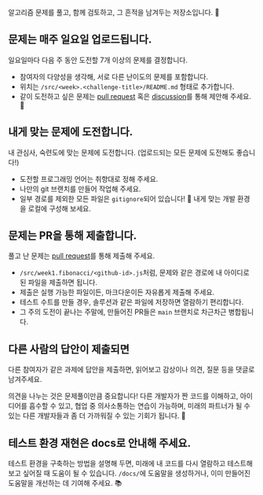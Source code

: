 알고리즘 문제를 풀고, 함께 검토하고, 그 흔적을 남겨두는 저장소입니다. :paw_prints:

## 문제는 매주 일요일 업로드됩니다.

일요일마다 다음 주 동안 도전할 7개 이상의 문제를 결정합니다.

- 참여자의 다양성을 생각해, 서로 다른 난이도의 문제를 포함합니다.
- 위치는 `/src/<week>.<challenge-title>/README.md` 형태로 추가합니다.
- 같이 도전하고 싶은 문제는 [pull request](https://github.com/smh-algorithms/algorithms/compare) 혹은 [discussion](https://github.com/smh-algorithms/algorithms/discussions/new)를 통해 제안해 주세요. :blossom:

## 내게 맞는 문제에 도전합니다.

내 관심사, 숙련도에 맞는 문제에 도전합니다. (업로드되는 모든 문제에 도전해도 좋습니다!)

- 도전할 프로그래밍 언어는 취향대로 정해 주세요.
- 나만의 git 브랜치를 만들어 작업해 주세요.
- 일부 경로를 제외한 모든 파일은 `gitignore`되어 있습니다! :clap: 내게 맞는 개발 환경을 로컬에 구성해 보세요.

## 문제는 PR을 통해 제출합니다.

풀고 난 문제는 [pull request](https://github.com/smh-algorithms/algorithms/compare)를 통해 제출해 주세요.

- `/src/week1.fibonacci/<github-id>.js`처럼, 문제와 같은 경로에 내 아이디로 된 파일을 제출하면 됩니다.
- 제출은 실행 가능한 파일이든, 마크다운이든 자유롭게 제출해 주세요.
- 테스트 수트를 만들 경우, 솔루션과 같은 파일에 저장하면 열람하기 편리합니다.
- 그 주의 도전이 끝나는 주말에, 만들어진 PR들은 `main` 브랜치로 차근차근 병합됩니다.

## 다른 사람의 답안이 제출되면

다른 참여자가 같은 과제에 답안을 제출하면, 읽어보고 감상이나 의견, 질문 등을 댓글로 남겨주세요.

의견을 나누는 것은 문제풀이만큼 중요합니다! 다른 개발자가 짠 코드를 이해하고, 아이디어를 흡수할 수 있고, 협업 중 의사소통하는 연습이 가능하며, 미래의 파트너가 될 수 있는 다른 개발자들과 좀 더 가까워질 수 있는 기회가 됩니다. :beers:

## 테스트 환경 재현은 docs로 안내해 주세요.

테스트 환경을 구축하는 방법을 설명해 두면, 미래에 내 코드를 다시 열람하고 테스트해 보고 싶어질 때 도움이 될 수 있습니다. `/docs/`에 도움말을 생성하거나, 이미 만들어진 도움말을 개선하는 데 기여해 주세요. :books:

<!-- ALL-CONTRIBUTORS-LIST:START - Do not remove or modify this section -->
<!-- ALL-CONTRIBUTORS-LIST:END -->

